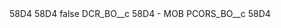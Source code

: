 <?xml version="1.0" encoding="UTF-8"?>
<CustomMetadata xmlns="http://soap.sforce.com/2006/04/metadata" xmlns:xsi="http://www.w3.org/2001/XMLSchema-instance" xmlns:xsd="http://www.w3.org/2001/XMLSchema">
    <description>58D4</description>
    <label>58D4</label>
    <protected>false</protected>
    <values>
        <field>DCR_BO__c</field>
        <value xsi:type="xsd:string">58D4 - MOB</value>
    </values>
    <values>
        <field>PCORS_BO__c</field>
        <value xsi:type="xsd:string">58D4</value>
    </values>
</CustomMetadata>
